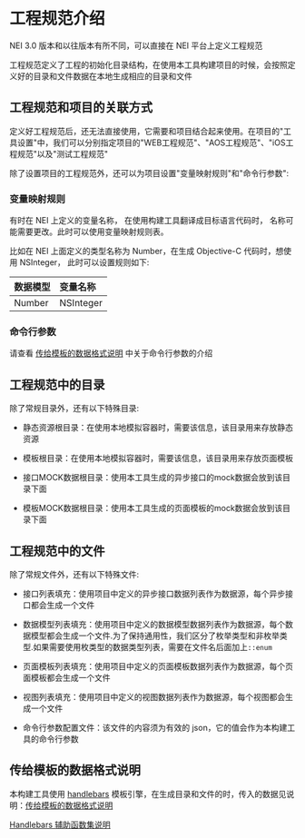 # 工程规范介绍

NEI 3.0 版本和以往版本有所不同，可以直接在 NEI 平台上定义工程规范

工程规范定义了工程的初始化目录结构，在使用本工具构建项目的时候，会按照定义好的目录和文件数据在本地生成相应的目录和文件

## 工程规范和项目的关联方式
定义好工程规范后，还无法直接使用，它需要和项目结合起来使用。在项目的"工具设置"中，我们可以分别指定项目的"WEB工程规范"、"AOS工程规范"、"iOS工程规范"以及"测试工程规范"

除了设置项目的工程规范外，还可以为项目设置"变量映射规则"和"命令行参数":

### 变量映射规则

有时在 NEI 上定义的变量名称， 在使用构建工具翻译成目标语言代码时， 名称可能需要更改。此时可以使用变量映射规则表。

比如在 NEI 上面定义的类型名称为 Number，在生成 Objective-C 代码时，想使用 NSInteger， 此时可以设置规则如下:

| 数据模型 | 变量名称 |
| :--- | :--- |
| Number | NSInteger |

### 命令行参数
请查看 [传给模板的数据格式说明](./传给模板的数据格式说明.md#args) 中关于命令行参数的介绍

## 工程规范中的目录

除了常规目录外，还有以下特殊目录:

* 静态资源根目录：在使用本地模拟容器时，需要该信息，该目录用来存放静态资源

* 模板根目录：在使用本地模拟容器时，需要该信息，该目录用来存放页面模板

* 接口MOCK数据根目录：使用本工具生成的异步接口的mock数据会放到该目录下面

* 模板MOCK数据根目录：使用本工具生成的页面模板的mock数据会放到该目录下面

## 工程规范中的文件

除了常规文件外，还有以下特殊文件:

* 接口列表填充：使用项目中定义的异步接口数据列表作为数据源，每个异步接口都会生成一个文件

* 数据模型列表填充：使用项目中定义的数据模型数据列表作为数据源，每个数据模型都会生成一个文件.为了保持通用性，我们区分了枚举类型和非枚举类型.如果需要使用枚类型的数据类型列表，需要在文件名后面加上`::enum`

* 页面模板列表填充：使用项目中定义的页面模板数据列表作为数据源，每个页面模板都会生成一个文件

* 视图列表填充：使用项目中定义的视图数据列表作为数据源，每个视图都会生成一个文件

* 命令行参数配置文件：该文件的内容须为有效的 json，它的值会作为本构建工具的命令行参数

## 传给模板的数据格式说明

本构建工具使用 [handlebars](http://handlebarsjs.com/) 模板引擎，在生成目录和文件的时，传入的数据见说明：[传给模板的数据格式说明](./传给模板的数据格式说明.md)
 
[Handlebars 辅助函数集说明](./Handlebars辅助函数集.md)